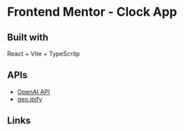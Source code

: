 # Frontend Mentor - Clock App
## Built with
React + Vite + TypeScritp

## APIs
- [OpenAI API](https://openai.com/blog/openai-api)
- [geo.ipify](https://geo.ipify.org/)
## Links